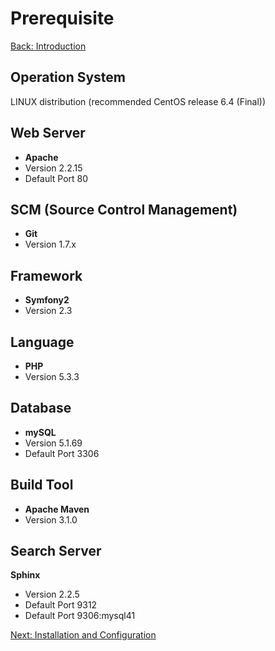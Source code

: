 Prerequisite
===
[Back: Introduction](../README.md)

Operation System
-----------
	
LINUX distribution (recommended CentOS release 6.4 (Final)) 

Web Server
-----------	

* **Apache** 
 * Version 2.2.15
 * Default Port	80

SCM (Source Control Management)
-------------------------------

* **Git**
 * Version 1.7.x

Framework
---------

* **Symfony2**
 * Version 2.3

Language
---------
	
* **PHP**
 * Version 5.3.3

Database
---------

* **mySQL**
 * Version  5.1.69
 * Default Port 3306
	
Build Tool
---------

* **Apache Maven**
* Version 3.1.0
	 

Search Server
---------
**Sphinx**
* Version 2.2.5
* Default Port 9312
* Default Port 9306:mysql41

[Next: Installation and Configuration](install-configure.md)




